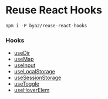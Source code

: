 # Reuse React Hooks

```
npm i -P bya2/reuse-react-hooks
```

### Hooks

- [useDir](./src/hooks/useDir.ts)
- [useMap](./src/hooks/useMap.ts)
- [useInput](./src/hooks/useInput.ts)
- [useLocalStorage](./src/hooks/useLocalStorage.ts)
- [useSessionStorage](./src/hooks/useSessionStorage.ts)
- [useToggle](./src/hooks/useToggle.ts)
- [useHoverElem](./src/hooks/useHoverElem.ts)
